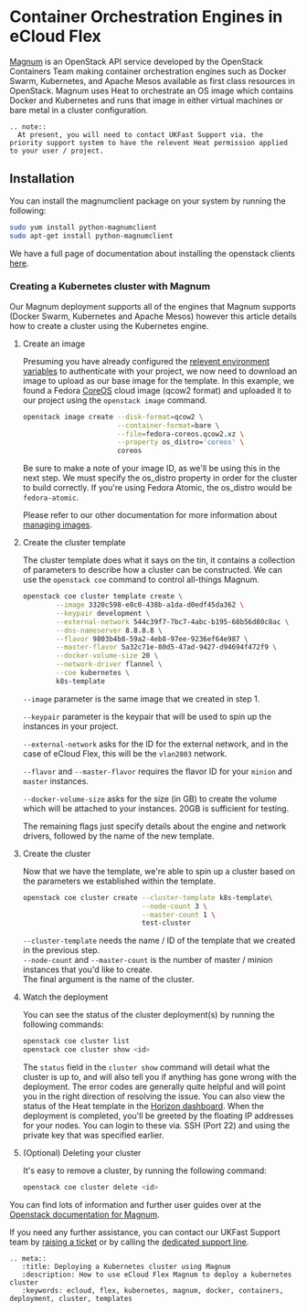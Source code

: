 # Container Orchestration Engines in eCloud Flex

[Magnum](https://wiki.openstack.org/wiki/Magnum) is an OpenStack API service developed by the OpenStack Containers Team making container orchestration engines such as Docker Swarm, Kubernetes, and Apache Mesos available as first class resources in OpenStack. Magnum uses Heat to orchestrate an OS image which contains Docker and Kubernetes and runs that image in either virtual machines or bare metal in a cluster configuration.

```eval_rst
.. note::
  At present, you will need to contact UKFast Support via. the priority support system to have the relevent Heat permission applied to your user / project.
```

## Installation

You can install the magnumclient package on your system by running the following:

```bash
sudo yum install python-magnumclient
sudo apt-get install python-magnumclient
```

We have a full page of documentation about installing the openstack clients [here](/ecloud/flex/general/openstackcli).

### Creating a Kubernetes cluster with Magnum

Our Magnum deployment supports all of the engines that Magnum supports (Docker Swarm, Kubernetes and Apache Mesos) however this article details how to create a cluster using the Kubernetes engine.

1. Create an image

   Presuming you have already configured the [relevent environment variables](/ecloud/flex/general/settingvars) to authenticate with your project, we now need to download an image to upload as our base image for the template. In this example, we found a Fedora [CoreOS](https://getfedora.org/en/coreos/download/) cloud image (qcow2 format) and uploaded it to our project using the `openstack image` command.

   ```bash
   openstack image create --disk-format=qcow2 \
                          --container-format=bare \
                          --file=fedora-coreos.qcow2.xz \
                          --property os_distro='coreos' \
                          coreos
   ```

   Be sure to make a note of your image ID, as we'll be using this in the next step. We must specify the os_distro property in order for the cluster to build correctly. If you're using Fedora Atomic, the os_distro would be `fedora-atomic`.

   Please refer to our other documentation for more information about [managing images](/ecloud/flex/resources/storage/managing-images).

2. Create the cluster template

    The cluster template does what it says on the tin, it contains a collection of parameters to describe how a cluster can be constructed. We can use the `openstack coe` command to control all-things Magnum.

    ```bash
    openstack coe cluster template create \
            --image 3320c598-e8c0-438b-a1da-d0edf45da362 \
            --keypair development \
            --external-network 544c39f7-7bc7-4abc-b195-68b56d80c8ac \
            --dns-nameserver 8.8.8.8 \
            --flavor 9803b4b8-59a2-4eb8-97ee-9236ef64e987 \
            --master-flavor 5a32c71e-80d5-47ad-9427-d94694f472f9 \
            --docker-volume-size 20 \
            --network-driver flannel \
            --coe kubernetes \
            k8s-template
    ```

    `--image` parameter is the same image that we created in step 1.  

    `--keypair` parameter is the keypair that will be used to spin up the instances in your project.  

    `--external-network` asks for the ID for the external network, and in the case of eCloud Flex, this will be the `vlan2803` network.  

    `--flavor` and `--master-flavor` requires the flavor ID for your `minion` and `master` instances.  

    `--docker-volume-size` asks for the size (in GB) to create the volume which will be attached to your instances. 20GB is sufficient for testing.  

    The remaining flags just specify details about the engine and network drivers, followed by the name of the new template.

3. Create the cluster

    Now that we have the template, we're able to spin up a cluster based on the parameters we established within the template.

    ```bash
    openstack coe cluster create --cluster-template k8s-template\
                                 --node-count 3 \
                                 --master-count 1 \
                                 test-cluster
    ```

    `--cluster-template` needs the name / ID of the template that we created in the previous step.  
    `--node-count` and `--master-count` is the number of master / minion instances that you'd like to create.  
    The final argument is the name of the cluster.

4. Watch the deployment

    You can see the status of the cluster deployment(s) by running the following commands:

    ```bash
    openstack coe cluster list
    openstack coe cluster show <id>
    ```

    The `status` field in the `cluster show` command will detail what the cluster is up to, and will also tell you if anything has gone wrong with the deployment. The error codes are generally quite helpful and will point you in the right direction of resolving the issue. You can also view the status of the Heat template in the [Horizon dashboard](https://api.openstack.ecloud.co.uk/project/stacks/). When the deployment is completed, you'll be greeted by the floating IP addresses for your nodes. You can login to these via. SSH (Port 22) and using the private key that was specified earlier.

5. (Optional) Deleting your cluster

    It's easy to remove a cluster, by running the following command:

    ```bash
    openstack coe cluster delete <id>
    ```

You can find lots of information and further user guides over at the [Openstack documentation for Magnum](https://docs.openstack.org/magnum/latest/user/).

If you need any further assistance, you can contact our UKFast Support team by [raising a ticket](https://my.ukfast.co.uk/pss/create) or by calling the [dedicated support line](https://www.ukfast.co.uk/contact.html).

```eval_rst
.. meta::
   :title: Deploying a Kubernetes cluster using Magnum
   :description: How to use eCloud Flex Magnum to deploy a kubernetes cluster
   :keywords: ecloud, flex, kubernetes, magnum, docker, containers, deployment, cluster, templates
```
